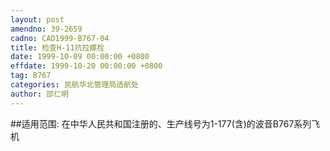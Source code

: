 ```yaml
---
layout: post
amendno: 39-2659
cadno: CAD1999-B767-04
title: 检查H-11抗拉螺栓
date: 1999-10-09 00:00:00 +0800
effdate: 1999-10-20 00:00:00 +0800
tag: B767
categories: 民航华北管理局适航处
author: 邵仁明
---
```


##适用范围:
在中华人民共和国注册的、生产线号为1-177(含)的波音B767系列飞机


